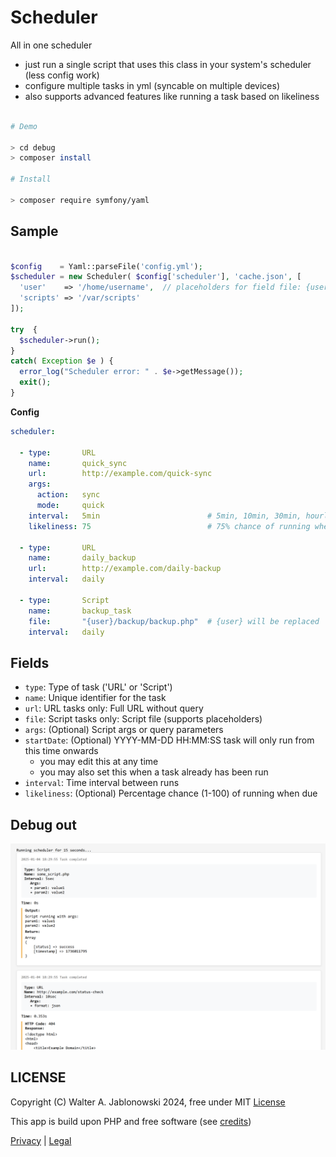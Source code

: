 # Scheduler

All in one scheduler

- just run a single script that uses this class in your system's scheduler (less config work)
- configure multiple tasks in yml (syncable on multiple devices)
- also supports advanced features like running a task based on likeliness

```bash

# Demo

> cd debug
> composer install

# Install

> composer require symfony/yaml
```

## Sample

```php

$config    = Yaml::parseFile('config.yml');
$scheduler = new Scheduler( $config['scheduler'], 'cache.json', [
  'user'    => '/home/username',  // placeholders for field file: {user}/file.txt
  'scripts' => '/var/scripts'
]);

try  {
  $scheduler->run();
}
catch( Exception $e ) {
  error_log("Scheduler error: " . $e->getMessage());
  exit();
}
```

**Config**

```yaml
scheduler:

  - type:       URL
    name:       quick_sync
    url:        http://example.com/quick-sync
    args:       
      action:   sync
      mode:     quick
    interval:   5min                        # 5min, 10min, 30min, hourly, daily, weekly, monthly (5sec, 10sec used for debugging)
    likeliness: 75                          # 75% chance of running when due

  - type:       URL
    name:       daily_backup
    url:        http://example.com/daily-backup
    interval:   daily

  - type:       Script
    name:       backup_task
    file:       "{user}/backup/backup.php"  # {user} will be replaced
    interval:   daily
```

## Fields

- `type`:       Type of task ('URL' or 'Script')
- `name`:       Unique identifier for the task
- `url`:        URL tasks only: Full URL without query
- `file`:       Script tasks only: Script file (supports placeholders)
- `args`:       (Optional) Script args or query parameters
- `startDate`:  (Optional) YYYY-MM-DD HH:MM:SS task will only run from this time onwards
  - you may edit this at any time
  - you may also set this when a task already has been run
- `interval`:   Time interval between runs
- `likeliness`: (Optional) Percentage chance (1-100) of running when due


## Debug out

![alt text](misc/img.png)


LICENSE
----------------------------------------------------------

Copyright (C) Walter A. Jablonowski 2024, free under MIT [License](LICENSE)

This app is build upon PHP and free software (see [credits](credits.md))

[Privacy](https://walter-a-jablonowski.github.io/privacy.html) | [Legal](https://walter-a-jablonowski.github.io/imprint.html)
